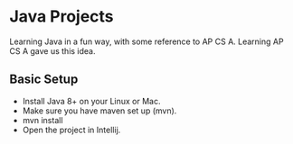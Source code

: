 # Java Projects
Learning Java in a fun way, with some reference to AP CS A.
Learning AP CS A gave us this idea.

## Basic Setup

- Install Java 8+ on your Linux or Mac.
- Make sure you have maven set up (mvn).
- mvn install
- Open the project in Intellij.

